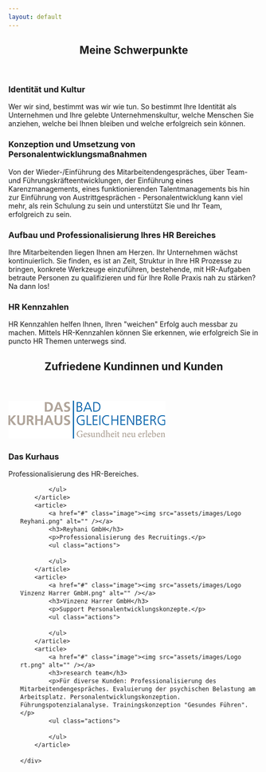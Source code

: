 ```yaml
---
layout: default
---
```


<!-- Section -->
<section>
	<header class="major">
		<h2>Meine Schwerpunkte</h2>
	</header>
	<div class="features">
		<article>
			<span class="icon fa-diamond"></span>
			<div class="content">
				<h3>Identität und Kultur</h3>
				<p>Wer wir sind, bestimmt was wir wie tun. So bestimmt Ihre Identität als Unternehmen und Ihre gelebte Unternehmenskultur, welche Menschen Sie anziehen, welche bei Ihnen bleiben und welche erfolgreich sein können.</p>
			</div>
		</article>
		<article>
			<span class="icon fa-paper-plane"></span>
			<div class="content">
				<h3>Konzeption und Umsetzung von Personalentwicklungsmaßnahmen</h3>
				<p>Von der Wieder-/Einführung des Mitarbeitendengespräches, über Team- und Führungskräfteentwicklungen, der Einführung eines Karenzmanagements, eines funktionierenden Talentmanagements bis hin zur Einführung von Austrittgesprächen - Personalentwicklung kann viel mehr, als rein Schulung zu sein und unterstützt Sie und Ihr Team, erfolgreich zu sein.</p>
			</div>
		</article>
		<article>
			<span class="icon fa-rocket"></span>
			<div class="content">
				<h3>Aufbau und Professionalisierung Ihres HR Bereiches</h3>
				<p>Ihre Mitarbeitenden liegen Ihnen am Herzen. Ihr Unternehmen wächst kontinuierlich. Sie finden, es ist an Zeit, Struktur in Ihre HR Prozesse zu bringen, konkrete Werkzeuge einzuführen, bestehende, mit HR-Aufgaben betraute Personen zu qualifizieren und für Ihre Rolle Praxis nah zu stärken? Na dann los!</p>
			</div>
		</article>
		<article>
			<span class="icon fa-signal"></span>
			<div class="content">
				<h3>HR Kennzahlen</h3>
				<p>HR Kennzahlen helfen Ihnen, Ihren "weichen" Erfolg auch messbar zu machen. Mittels HR-Kennzahlen können Sie erkennen, wie erfolgreich Sie in puncto HR Themen unterwegs sind.</p>
			</div>
		</article>
	</div>
</section>

<!-- Section -->
<section>
	<header class="major">
		<h2>Zufriedene Kundinnen und Kunden</h2>
	</header>
	<div class="posts">
		<article>
			<a href="#" class="image"><img src="assets/images/logo-das-kurhaus.jpg" alt="" /></a>
			<h3>Das Kurhaus</h3>
			<p>Professionalisierung des HR-Bereiches.</p>
			<ul class="actions">
				
			</ul>
		</article>
		<article>
			<a href="#" class="image"><img src="assets/images/Logo Reyhani.png" alt="" /></a>
			<h3>Reyhani GmbH</h3>
			<p>Professionalisierung des Recruitings.</p>
			<ul class="actions">
				
			</ul>
		</article>
		<article>
			<a href="#" class="image"><img src="assets/images/Logo Vinzenz Harrer GmbH.png" alt="" /></a>
			<h3>Vinzenz Harrer GmbH</h3>
			<p>Support Personalentwicklungskonzepte.</p>
			<ul class="actions">
				
			</ul>
		</article>
		<article>
			<a href="#" class="image"><img src="assets/images/Logo rt.png" alt="" /></a>
			<h3>research team</h3>
			<p>Für diverse Kunden: Professionalisierung des Mitarbeitendengespräches. Evaluierung der psychischen Belastung am Arbeitsplatz. Personalentwicklungskonzeption. Führungspotenzialanalyse. Trainingskonzeption "Gesundes Führen".</p>
			<ul class="actions">
				
			</ul>
		</article>
		
	</div>
</section>
